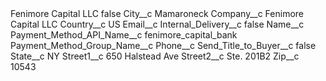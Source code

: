 <?xml version="1.0" encoding="UTF-8"?>
<CustomMetadata xmlns="http://soap.sforce.com/2006/04/metadata" xmlns:xsi="http://www.w3.org/2001/XMLSchema-instance" xmlns:xsd="http://www.w3.org/2001/XMLSchema">
    <label>Fenimore Capital LLC</label>
    <protected>false</protected>
    <values>
        <field>City__c</field>
        <value xsi:type="xsd:string">Mamaroneck</value>
    </values>
    <values>
        <field>Company__c</field>
        <value xsi:type="xsd:string">Fenimore Capital LLC</value>
    </values>
    <values>
        <field>Country__c</field>
        <value xsi:type="xsd:string">US</value>
    </values>
    <values>
        <field>Email__c</field>
        <value xsi:nil="true"/>
    </values>
    <values>
        <field>Internal_Delivery__c</field>
        <value xsi:type="xsd:boolean">false</value>
    </values>
    <values>
        <field>Name__c</field>
        <value xsi:nil="true"/>
    </values>
    <values>
        <field>Payment_Method_API_Name__c</field>
        <value xsi:type="xsd:string">fenimore_capital_bank</value>
    </values>
    <values>
        <field>Payment_Method_Group_Name__c</field>
        <value xsi:nil="true"/>
    </values>
    <values>
        <field>Phone__c</field>
        <value xsi:nil="true"/>
    </values>
    <values>
        <field>Send_Title_to_Buyer__c</field>
        <value xsi:type="xsd:boolean">false</value>
    </values>
    <values>
        <field>State__c</field>
        <value xsi:type="xsd:string">NY</value>
    </values>
    <values>
        <field>Street1__c</field>
        <value xsi:type="xsd:string">650 Halstead Ave</value>
    </values>
    <values>
        <field>Street2__c</field>
        <value xsi:type="xsd:string">Ste. 201B2</value>
    </values>
    <values>
        <field>Zip__c</field>
        <value xsi:type="xsd:string">10543</value>
    </values>
</CustomMetadata>
